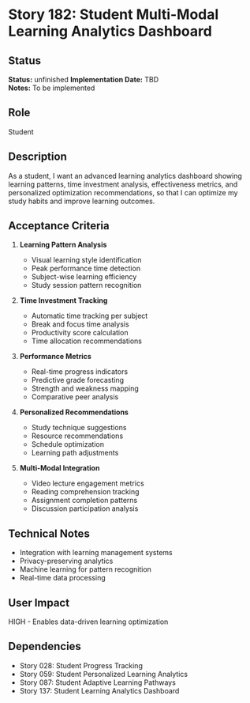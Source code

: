 # Story 182: Student Multi-Modal Learning Analytics Dashboard

## Status
**Status:** unfinished
**Implementation Date:** TBD  
**Notes:** To be implemented

## Role
Student

## Description
As a student, I want an advanced learning analytics dashboard showing learning patterns, time investment analysis, effectiveness metrics, and personalized optimization recommendations, so that I can optimize my study habits and improve learning outcomes.

## Acceptance Criteria
1. **Learning Pattern Analysis**
   - Visual learning style identification
   - Peak performance time detection
   - Subject-wise learning efficiency
   - Study session pattern recognition

2. **Time Investment Tracking**
   - Automatic time tracking per subject
   - Break and focus time analysis
   - Productivity score calculation
   - Time allocation recommendations

3. **Performance Metrics**
   - Real-time progress indicators
   - Predictive grade forecasting
   - Strength and weakness mapping
   - Comparative peer analysis

4. **Personalized Recommendations**
   - Study technique suggestions
   - Resource recommendations
   - Schedule optimization
   - Learning path adjustments

5. **Multi-Modal Integration**
   - Video lecture engagement metrics
   - Reading comprehension tracking
   - Assignment completion patterns
   - Discussion participation analysis

## Technical Notes
- Integration with learning management systems
- Privacy-preserving analytics
- Machine learning for pattern recognition
- Real-time data processing

## User Impact
HIGH - Enables data-driven learning optimization

## Dependencies
- Story 028: Student Progress Tracking
- Story 059: Student Personalized Learning Analytics
- Story 087: Student Adaptive Learning Pathways
- Story 137: Student Learning Analytics Dashboard
